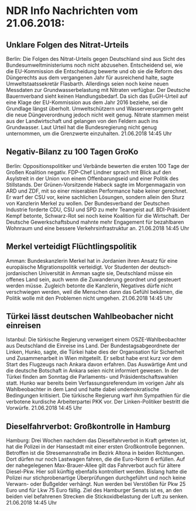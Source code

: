 # NDR Info Nachrichten vom 21.06.2018:


## Unklare Folgen des Nitrat-Urteils
Berlin: Die Folgen des Nitrat-Urteils gegen Deutschland sind aus Sicht des Bundesumweltministeriums noch nicht abzusehen. Entscheidend sei, wie die EU-Kommission die Entscheidung bewerte und ob sie die Reform des Düngerechts aus dem vergangenen Jahr für ausreichend halte, sagte Umweltstaatssekretär Flasbarth. Allerdings seien noch keine neuen Messdaten zur Grundwasserbelastung mit Nitraten verfügbar. Der Deutsche Bauernverband sieht keinen Handlungsbedarf. Da sich das EuGH-Urteil auf eine Klage der EU-Kommission aus dem Jahr 2016 beziehe, sei die Grundlage längst überholt. Umweltschützern und Wasserversorgern geht die neue Düngeverordnung jedoch nicht weit genug. Nitrate stammen meist aus der Landwirtschaft und gelangen von den Feldern auch ins Grundwasser. Laut Urteil hat die Bundesregierung nicht genug unternommen, um die Grenzwerte einzuhalten. 21.06.2018 14:45 Uhr 

## Negativ-Bilanz zu 100 Tagen GroKo
Berlin: Oppositionspolitiker und Verbände bewerten die ersten 100 Tage der Großen Koalition negativ. FDP-Chef Lindner sprach mit Blick auf den Asylstreit in der Union von einem Offenbarungseid und einer Politik des Stillstands. Der Grünen-Vorsitzende Habeck sagte im Morgenmagazin von ARD und ZDF, mit so einer miserablen Performance habe keiner gerechnet. Er warf der CSU vor, keine sachlichen Lösungen, sondern allein den Sturz von Kanzlerin Merkel zu wollen. Der Bundesverband der Deutschen Industrie forderte CDU, CSU und SPD zu mehr Teamgeist auf. BDI-Präsident Kempf betonte, Schwarz-Rot sei noch keine Koalition für die Wirtschaft. Der Deutsche Gewerkschaftsbund mahnte mehr Engagement für bezahlbaren Wohnraum und eine bessere Verkehrsinfrastruktur an. 21.06.2018 14:45 Uhr 

## Merkel verteidigt Flüchtlingspolitik
Amman: Bundeskanzlerin Merkel hat in Jordanien ihren Ansatz für eine europäische Migrationspolitik verteidigt. Vor Studenten der deutsch-jordanischen Universität in Amman sagte sie, Deutschland müsse ein offenes Land sein, auch wenn die Zuwanderung geordnet und gesteuert werden müsse. Zugleich betonte die Kanzlerin, Negatives dürfe nicht verschwiegen werden, weil die Menschen dann das Gefühl bekämen, die Politik wolle mit den Problemen nicht umgehen. 21.06.2018 14:45 Uhr 

## Türkei lässt deutschen Wahlbeobacher nicht einreisen
Istanbul: Die türkische Regierung verweigert einem OSZE-Wahlbeobachter aus Deutschland die Einreise ins Land. Der Bundestagsabgeordnete der Linken, Hunko, sagte, die Türkei habe dies der Organisation für Sicherheit und Zusammenarbeit in Wien mitgeteilt. Er selbst habe erst kurz vor dem Start des Flugzeugs nach Ankara davon erfahren. Das Auswärtige Amt und die deutsche Botschaft in Ankara seien nicht informiert gewesen. In der Türkei finden am Sonntag die Parlaments- und Präsidentschaftswahlen statt. Hunko war bereits beim Verfassungsreferendum im vorigen Jahr als Wahlbeobachter in dem Land und hatte dabei undemokratische Bedingungen kritisiert. Die türkische Regierung warf ihm Sympathien für die verbotene kurdische Arbeiterpartei PKK vor. Der Linken-Politiker bestritt die Vorwürfe. 21.06.2018 14:45 Uhr 

## Dieselfahrverbot: Großkontrolle in Hamburg
Hamburg: Drei Wochen nachdem das Dieselfahrverbot in Kraft getreten ist, hat die Polizei in der Hansestadt mit einer ersten Großkontrolle begonnen. Betroffen ist die Stresemannstraße im Bezirk Altona in beiden Richtungen. Dort dürfen nur noch Lastwagen fahren, die die Euro-Norm 6 erfüllen. Auf der nahegelegenen Max-Brauer-Allee gilt das Fahrverbot auch für ältere Diesel-Pkw. Hier soll künftig ebenfalls kontrolliert werden. Bislang hatte die Polizei nur stichprobenartige Überprüfungen durchgeführt und noch keine Verwarn- oder Bußgelder verhängt. Nun werden bei Verstößen für Pkw 25 Euro und für Lkw 75 Euro fällig. Ziel des Hamburger Senats ist es, an den beiden viel befahrenen Strecken die Stickoxidbelastung der Luft zu senken. 21.06.2018 14:45 Uhr 

